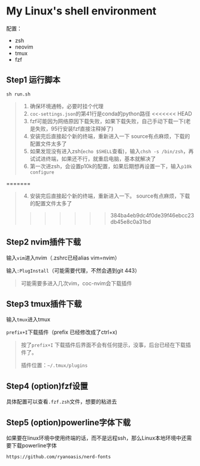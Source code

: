 # My Linux's shell environment

配置：

- zsh
- neovim
- tmux
- fzf



## Step1 运行脚本

`sh run.sh`

> 1. 确保环境通畅，必要时挂个代理
> 3. `coc-settings.json`的第41行是conda的python路径
<<<<<<< HEAD
> 4. fzf可能因为网络原因下载失败，如果下载失败，自己手动下载一下(老是失败，95行安装fzf直接注释掉了)
> 5. 安装完后直接起个新的终端，重新进入一下  source有点麻烦，下载的配置文件太多了
> 6. 如果发现没有进入zsh(`echo $SHELL`查看)，输入`chsh -s /bin/zsh`，再试试进终端，如果还不行，就重启电脑，基本就解决了
> 7. 第一次进zsh，会设置p10k的配置，如果后期想再设置一下，输入`p10k configure`

=======
> 4. 安装完后直接起个新的终端，重新进入一下。  source有点麻烦，下载的配置文件太多了
>>>>>>> 384ba4eb9dc4f0de39f46ebcc23db45e8c0a31bd

## Step2 nvim插件下载

输入`vim`进入nvim（.zshrc已经alias vim=nvim）

输入`:PlugInstall`（可能需要代理，不然会遇到git 443） 

> 可能需要多进入几次vim，coc-nvim会下载插件

## Step3 tmux插件下载

输入`tmux`进入tmux

`prefix+I`下载插件（prefix 已经修改成了ctrl+x)

> 按了`prefix+I` 下载插件后界面不会有任何提示，没事，后台已经在下载插件了。
>
> 插件位置：`~/.tmux/plugins`

## Step4 (option)fzf设置

具体配置可以查看`.fzf.zsh`文件，想要的粘进去

## Step5 (option)powerline字体下载

如果要在linux环境中使用终端的话，而不是远程ssh，那么Linux本地环境中还需要下载powerline字体

`https://github.com/ryanoasis/nerd-fonts`
